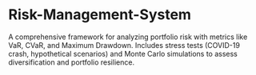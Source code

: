 # Risk-Management-System
 A comprehensive framework for analyzing portfolio risk with metrics like VaR, CVaR, and Maximum Drawdown. Includes stress tests (COVID-19 crash, hypothetical scenarios) and Monte Carlo simulations to assess diversification and portfolio resilience.
